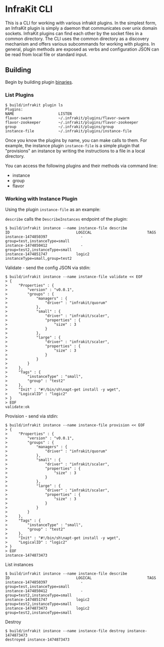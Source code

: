 InfraKit CLI
============

This is a CLI for working with various infrakit plugins.  In the simplest form, an InfraKit plugin
is simply a daemon that communicates over unix domain sockets.  InfraKit plugins can find each
other by the socket files in a common directory.  The CLI uses the common directory as a discovery
mechanism and offers various subcommands for working with plugins. In general, plugin methods are
exposed as verbs and configuration JSON can be read from local file or standard input.

## Building

Begin by building plugin [binaries](../../README.md#binaries).

### List Plugins

```
$ build/infrakit plugin ls
Plugins:
NAME                	LISTEN
flavor-swarm        	~/.infrakit/plugins/flavor-swarm
flavor-zookeeper    	~/.infrakit/plugins/flavor-zookeeper
group               	~/.infrakit/plugins/group
instance-file       	~/.infrakit/plugins/instance-file
```

Once you know the plugins by name, you can make calls to them.  For example, the instance plugin
`instance-file` is a simple plugin that "provisions" an instance by writing the instructions to
a file in a local directory.

You can access the following plugins and their methods via command line:

  + instance
  + group
  + flavor

### Working with Instance Plugin

Using the plugin `instance-file` as an example:

`describe` calls the `DescribeInstances` endpoint of the plugin:

```
$ build/infrakit instance --name instance-file describe
ID                            	LOGICAL                       	TAGS
instance-1474850397           	  -                           	group=test,instanceType=small
instance-1474850412           	  -                           	group=test2,instanceType=small
instance-1474851747           	logic2                        	instanceType=small,group=test2
```

Validate - send the config JSON via stdin:

```
$ build/infrakit instance --name instance-file validate << EOF
> {
>     "Properties" : {
>         "version" : "v0.0.1",
>         "groups" : {
>             "managers" : {
>                 "driver" : "infrakit/quorum"
>             },
>             "small" : {
>                 "driver" : "infrakit/scaler",
>                 "properties" : {
>                     "size" : 3
>                 }
>             },
>             "large" : {
>                 "driver" : "infrakit/scaler",
>                 "properties" : {
>                     "size" : 3
>                 }
>             }
>         }
>     },
>     "Tags" : {
>         "instanceType" : "small",
>         "group" : "test2"
>     },
>     "Init" : "#!/bin/sh\napt-get install -y wget",
>     "LogicalID" : "logic2"
> }
> EOF
validate:ok
```

Provision - send via stdin:

```
$ build/infrakit instance --name instance-file provision << EOF
> {
>     "Properties" : {
>         "version" : "v0.0.1",
>         "groups" : {
>             "managers" : {
>                 "driver" : "infrakit/quorum"
>             },
>             "small" : {
>                 "driver" : "infrakit/scaler",
>                 "properties" : {
>                     "size" : 3
>                 }
>             },
>             "large" : {
>                 "driver" : "infrakit/scaler",
>                 "properties" : {
>                     "size" : 3
>                 }
>             }
>         }
>     },
>     "Tags" : {
>         "instanceType" : "small",
>         "group" : "test2"
>     },
>     "Init" : "#!/bin/sh\napt-get install -y wget",
>     "LogicalID" : "logic2"
> }
> EOF
instance-1474873473
```

List instances

```
$ build/infrakit instance --name instance-file describe
ID                            	LOGICAL                       	TAGS
instance-1474850397           	  -                           	group=test,instanceType=small
instance-1474850412           	  -                           	group=test2,instanceType=small
instance-1474851747           	logic2                        	group=test2,instanceType=small
instance-1474873473           	logic2                        	group=test2,instanceType=small
```
Destroy

```
$ build/infrakit instance --name instance-file destroy instance-1474873473
destroyed instance-1474873473
```
